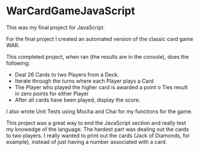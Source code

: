 # WarCardGameJavaScript

This was my final project for JavaScript. 

For the final project I created an automated version of the classic card game WAR.

This completed project, when ran (the results are in the console), does the following:
-	Deal 26 Cards to two Players from a Deck. 
-	Iterate through the turns where each Player plays a Card
-	The Player who played the higher card is awarded a point
o	Ties result in zero points for either Player
-	After all cards have been played, display the score.

I also wrote Unit Tests using Mocha and Chai for my functions for the game. 

This project was a great way to end the JavaScript section and really test my knowedge of the language. The hardest part was dealing out the cards to two players. 
I really wanted to print out the cards (Jack of Diamonds, for example), instead of just having a number associated with a card.

